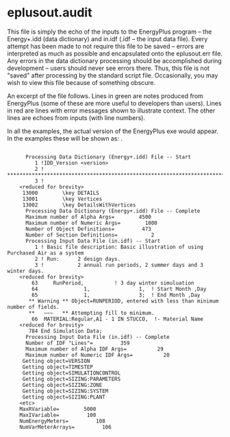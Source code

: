 # eplusout.audit

This file is simply the echo of the inputs to the EnergyPlus program – the Energy+.idd (data dictionary) and in.idf (<filename>.idf – the input data file). Every attempt has been made to not require this file to be saved – errors are interpreted as much as possible and encapsulated onto the eplusout.err file. Any errors in the data dictionary processing should be accomplished during development – users should never see errors there. Thus, this file is not "saved" after processing by the standard script file. Occasionally, you may wish to view this file because of something obscure.

An excerpt of the file follows. Lines in green are notes produced from EnergyPlus (some of these are more useful to developers than users). Lines in red are lines with error messages shown to illustrate context. The other lines are echoes from inputs (with line numbers).

In all the examples, the actual version of the EnergyPlus exe would appear. In the examples these will be shown as: <version>.

~~~~~~~~~~~~~~~~~~~~

      Processing Data Dictionary (Energy+.idd) File -- Start
         1 !IDD_Version <version>
         2 ! **************************************************************************
         3 !
    <reduced for brevity>
     13000        \key DETAILS
     13001        \key Vertices
     13002        \key DetailsWithVertices
      Processing Data Dictionary (Energy+.idd) File -- Complete
      Maximum number of Alpha Args=        4500
      Maximum number of Numeric Args=        1800
      Number of Object Definitions=         473
      Number of Section Definitions=           2
      Processing Input Data File (in.idf) -- Start
         1 ! Basic file description: Basic illustration of using Purchased Air as a system
         2 ! Run:      2 design days.
         3 !           2 annual run periods, 2 summer days and 3 winter days.
    <reduced for brevity>
        63     RunPeriod,          ! 3 day winter simuluation
        64               1,                1,  ! Start Month ,Day
        65               1,                3;  ! End Month ,Day
       ** Warning ** Object=RUNPERIOD, entered with less than minimum number of fields.
       **   ~~~   ** Attempting fill to minimum.
        66  MATERIAL:Regular,A1 - 1 IN STUCCO,  !- Material Name
    <reduced for brevity>
       784 End Simulation Data;
      Processing Input Data File (in.idf) -- Complete
      Number of IDF "Lines"=         359
      Maximum number of Alpha IDF Args=          29
      Maximum number of Numeric IDF Args=          20
     Getting object=VERSION
     Getting object=TIMESTEP
     Getting object=SIMULATIONCONTROL
     Getting object=SIZING:PARAMETERS
     Getting object=SIZING:ZONE
     Getting object=SIZING:SYSTEM
     Getting object=SIZING:PLANT
    <etc>
    MaxRVariable=        5000
    MaxIVariable=         100
    NumEnergyMeters=         108
    NumVarMeterArrays=         106
~~~~~~~~~~~~~~~~~~~~